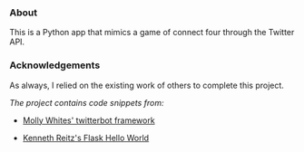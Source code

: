 ### About
  
  This is a Python app that mimics a game of connect four through the Twitter API.

### Acknowledgements

  As always, I relied on the existing work of others to complete this project.
    
  _The project contains code snippets from:_
  
  * [Molly Whites' twitterbot framework](https://github.com/molly/twitterbot_framework)
    
  * [Kenneth Reitz's Flask Hello World](https://glitch.com/edit/#!/flask-hello-world)
  
  
   



